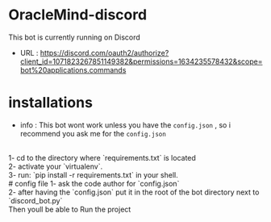 # OracleMind-discord
This bot is currently running on Discord
<br>
* URL :  https://discord.com/oauth2/authorize?client_id=1071823267851149382&permissions=1634235578432&scope=bot%20applications.commands

# installations 
* info : This bot wont work unless you have the `config.json` , so i recommend you ask me for the `config.json`
<br>
1- cd to the directory where `requirements.txt` is located
<br>
2- activate your `virtualenv`.
<br>
3- run: `pip install -r requirements.txt` in your shell.
<br>
# config file
1- ask the code author for `config.json`
<br>
2- after having the `config.json` put it in the root of the bot directory next to `discord_bot.py`
<br>
Then youll be able to Run the project
